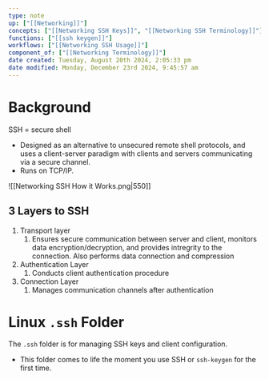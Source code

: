 ```yaml
---
type: note
up: ["[[Networking]]"]
concepts: ["[[Networking SSH Keys]]", "[[Networking SSH Terminology]]"]
functions: ["[[ssh keygen]]"]
workflows: ["[[Networking SSH Usage]]"]
component_of: ["[[Networking Terminology]]"]
date created: Tuesday, August 20th 2024, 2:05:33 pm
date modified: Monday, December 23rd 2024, 9:45:57 am
---
```

# Background
SSH = secure shell
- Designed as an alternative to unsecured remote shell protocols, and uses a client-server paradigm with clients and servers communicating via a secure channel. 
- Runs on TCP/IP. 

![[Networking SSH How it Works.png|550]]

## 3 Layers to SSH
1. Transport layer
	1. Ensures secure communication between server and client, monitors data encryption/decryption, and provides intregrity to the connection. Also performs data connection and compression
2. Authentication Layer
	1. Conducts client authentication procedure
3. Connection Layer
	1. Manages communication channels after authentication

# Linux `.ssh` Folder
The `.ssh` folder is for managing SSH keys and client configuration. 
- This folder comes to life the moment you use SSH or `ssh-keygen` for the first time. 


